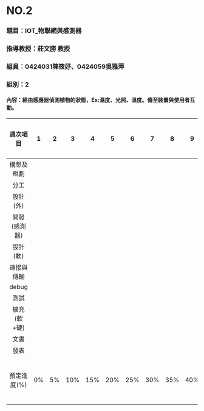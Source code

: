 # NO.2
### 題目：IOT_物聯網與感測器
### 指導教授：莊文勝 教授
### 組員：0424031陳筱妤、0424059吳雅萍
### 組別：2
#### 內容：經由感應器偵測植物的狀態，Ex:濕度、光照、溫度。傳至裝置與使用者互動。
|週次項目|1|2|3|4|5|6|7|8|9|10|11|12|13|14|15|16|17|18|19|20|負責成員|
| :------: | :------: |:------: | :------: |:------: | :------: |:------: | :------: |:------: | :------: |:------: | :------: |:------: | :------: |:------: | :------: |:------: | :------: |:------: | :------: |:------: | :------: |
|構想及規劃||||||||||||||||||||全員|
|分工||||||||||||||||||||全員|
|設計(外)||||||||||||||||||||59|
|開發(感測器)||||||||||||||||||||31|
|設計(軟)||||||||||||||||||||全員|
|連接與傳輸||||||||||||||||||||全員|
|debug||||||||||||||||||||31|
|測試||||||||||||||||||||59|
|擴充(軟+硬)||||||||||||||||||||全員|
|文書||||||||||||||||||||全員|
|發表||||||||||||||||||||全員|
|預定進度(%)|0%|5%|10%|15%|20%|25%|30%|35%|40%|45%|50%|55%|60%|65%|70%|80%|90%|95%|97%|100%|累積百分比|
